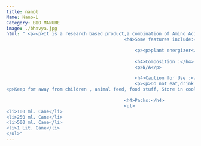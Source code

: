 ```yaml
---
title: nanol
Name: Nano-L
Category: BIO MANURE
image: ./bhavya.jpg
html: " <p><p>It is a research based product,a combination of Amino Acid, and naturally available vegetable proteins.It is plant energizer,flowering stimulant and yield booster.It enhances the plant canopy and induces profused flowering and thereby increases the yield.Mix in the ratio 2-3 ml. per litre of water and spray on crops.It can be mixed with any pesticides and fungicides.For crops like Cotton,Paddy,Wheat,Soyabean,Chillies,brinjal,tomato and other vegetable crops,pulses,oil seeds,fruits and flowering crops spraying after 15 days of sowing/transplantation and subsequently spraying after every 25 days increases the yield very significantly.</p></p>
                                            <h4>Some features include:</h4>
                                           
                                                <p><p>plant energizer</p></p>
                                           
                                                <h4>Composition :</h4>
                                                <p>N/A</p>
                                                
                                                <h4>Caution for Use :</h4>
                                                <p><p>Do not eat,drink or smoke while spray .Wash hands and body parts exposed to during with soap and water.</p>
<p>Keep for away from children , animal feed, food stuff, Store in cool and dry place. Destory empty containers .Do not use empty containers for storage of food,grains and animal feed.</p></p>
                                          
                                            <h4>Packs:</h4>
                                            <ul>
<li>100 ml. Cane</li>
<li>250 ml. Cane</li>
<li>500 ml. Cane</li>
<li>1 Lit. Cane</li>
</ul>"
---
```


